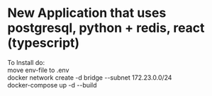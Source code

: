 # New Application that uses postgresql, python + redis, react (typescript)  
 To Install do:  
 move env-file to .env  
 docker network create -d bridge --subnet 172.23.0.0/24 <network-name>  
 docker-compose up -d --build  
